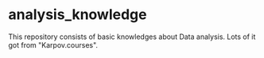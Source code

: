 # analysis_knowledge
This repository consists of basic knowledges about Data analysis. Lots of it got from "Karpov.courses".
